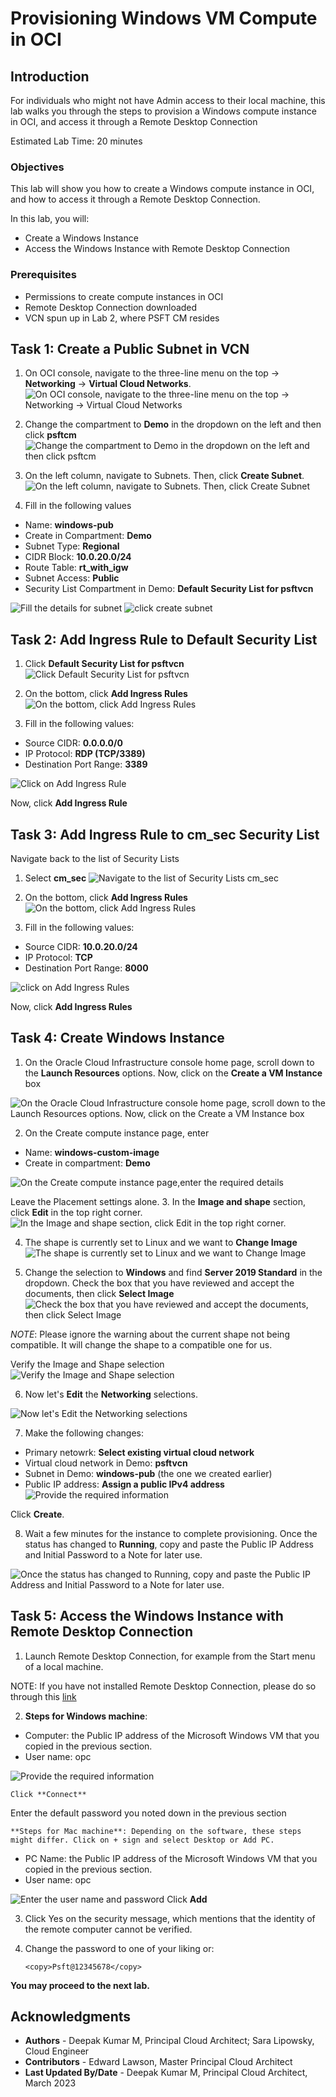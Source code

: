 # Provisioning Windows VM Compute in OCI

## Introduction

For individuals who might not have Admin access to their local machine, this lab walks you through the steps to provision a Windows compute instance in OCI, and access it through a Remote Desktop Connection

Estimated Lab Time: 20 minutes

### Objectives

This lab will show you how to create a Windows compute instance in OCI, and how to access it through a Remote Desktop Connection.

In this lab, you will:
* Create a Windows Instance
* Access the Windows Instance with Remote Desktop Connection

### Prerequisites
- Permissions to create compute instances in OCI
- Remote Desktop Connection downloaded
- VCN spun up in Lab 2, where PSFT CM resides

## Task 1: Create a Public Subnet in VCN
1. On OCI console, navigate to the three-line menu on the top -> **Networking** -> **Virtual Cloud Networks**.
  ![On OCI console, navigate to the three-line menu on the top -> Networking -> Virtual Cloud Networks](./images/navvcn.png "")

2. Change the compartment to **Demo** in the dropdown on the left and then click **psftcm**
  ![Change the compartment to Demo in the dropdown on the left and then click psftcm](./images/psftvcn.png "")

3. On the left column, navigate to Subnets. Then, click **Create Subnet**.
  ![On the left column, navigate to Subnets. Then, click Create Subnet](./images/createsubnet.png "")

4. Fill in the following values
  * Name: **windows-pub**
  * Create in Compartment: **Demo**
  * Subnet Type: **Regional**
  * CIDR Block: **10.0.20.0/24**
  * Route Table: **rt\_with\_igw**
  * Subnet Access: **Public**
  * Security List Compartment in Demo: **Default Security List for psftvcn**

  ![Fill the details for subnet](./images/subsettings.png "")
  ![click create subnet](./images/subnetsettings.png "")

## Task 2: Add Ingress Rule to Default Security List


1. Click **Default Security List for psftvcn**
  ![Click Default Security List for psftvcn](./images/subspecs.png "")

2. On the bottom, click **Add Ingress Rules**
  ![On the bottom, click Add Ingress Rules](./images/addingress.png "")

3. Fill in the following values:
  * Source CIDR: **0.0.0.0/0**
  * IP Protocol: **RDP (TCP/3389)**
  * Destination Port Range: **3389**

  ![Click on Add Ingress Rule](./images/rdpingress.png "")

Now, click **Add Ingress Rule**

## Task 3: Add Ingress Rule to cm_sec Security List

Navigate back to the list of Security Lists
1. Select **cm_sec**
  ![Navigate to the list of Security Lists cm_sec](./images/9cmsec.png "")

2. On the bottom, click **Add Ingress Rules**
  ![On the bottom, click Add Ingress Rules](./images/addingress1.png "")

3. Fill in the following values:
  * Source CIDR: **10.0.20.0/24**
  * IP Protocol: **TCP**
  * Destination Port Range: **8000**

  ![click on Add Ingress Rules](./images/ingressdetails.png "")

Now, click **Add Ingress Rules**


## Task 4: Create Windows Instance

1. On the Oracle Cloud Infrastructure console home page, scroll down to the **Launch Resources** options. Now, click on the **Create a VM Instance** box

  ![On the Oracle Cloud Infrastructure console home page, scroll down to the Launch Resources options. Now, click on the Create a VM Instance box](./images/launchresources.png "") 

2. On the Create compute instance page, enter 
  * Name: **windows-custom-image**
  * Create in compartment: **Demo**

  ![On the Create compute instance page,enter the required details](./images/computename.png "") 

  Leave the Placement settings alone.
3. In the **Image and shape** section, click **Edit** in the top right corner. 
  ![In the Image and shape section, click Edit in the top right corner.](./images/editimage.png "")

4. The shape is currently set to Linux and we want to **Change Image**
  ![The shape is currently set to Linux and we want to Change Image](./images/changeimage.png "")

5. Change the selection to **Windows** and find **Server 2019 Standard** in the dropdown.
  Check the box that you have reviewed and accept the documents, then click **Select Image**
  ![Check the box that you have reviewed and accept the documents, then click Select Image](./images/selectwin.png "")

  *NOTE*: Please ignore the warning about the current shape not being compatible. It will change the shape to a compatible one for us.

  Verify the Image and Shape selection
  ![Verify the Image and Shape selection](./images/verifyimageshape.png "")

6. Now let's **Edit** the **Networking** selections.

  ![Now let's Edit the Networking selections](./images/editnetwork.png "") 

7. Make the following changes:
  * Primary netowrk: **Select existing virtual cloud network** 
  * Virtual cloud network in Demo: **psftvcn**
  * Subnet in Demo: **windows-pub** (the one we created earlier)
  * Public IP address: **Assign a public IPv4 address**
  ![Provide the required information](./images/networking.png "")

  Click **Create**.

8. Wait a few minutes for the instance to complete provisioning. Once the status has changed to **Running**, copy and paste the Public IP Address and Initial Password to a Note for later use.

  ![Once the status has changed to Running, copy and paste the Public IP Address and Initial Password to a Note for later use.](./images/details.png "")

## Task 5: Access the Windows Instance with Remote Desktop Connection

1. Launch Remote Desktop Connection, for example from the Start menu of a local machine.

  NOTE: If you have not installed Remote Desktop Connection, please do so through this [link](https://www.microsoft.com/en-us/p/microsoft-remote-desktop/9wzdncrfj3ps)

  

2. **Steps for Windows machine**: 
  * Computer: the Public IP address of the Microsoft Windows VM that you copied in the previous section. 
  * User name: opc

  ![Provide the required information](./images/pwin6.png "")

	Click **Connect**
  Enter the default password you noted down in the previous section 

	**Steps for Mac machine**: Depending on the software, these steps might differ. Click on + sign and select Desktop or Add PC.
  * PC Name: the Public IP address of the Microsoft Windows VM that you copied in the previous section. 
  * User name: opc
  

  ![Enter the user name and password](./images/gi1.png "")
  Click **Add**

3. Click Yes on the security message, which mentions that the identity of the remote computer cannot be verified.

4. Change the password to one of your liking or:

	```
	<copy>Psft@12345678</copy>
	```

**You may proceed to the next lab.**

## Acknowledgments
* **Authors** - Deepak Kumar M, Principal Cloud Architect; Sara Lipowsky, Cloud Engineer
* **Contributors** - Edward Lawson, Master Principal Cloud Architect 
* **Last Updated By/Date** - Deepak Kumar M, Principal Cloud Architect, March 2023

